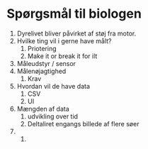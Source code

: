 # Spørgsmål til biologen

1. Dyrelivet bliver påvirket af støj fra motor.
2. Hvilke ting vil i gerne have målt? 
   1. Priotering
   2. Make it or break it for ilt
3. Måleudstyr / sensor 
4. Målenøjagtighed
   1. Krav
5. Hvordan vil de have data
   1. CSV
   2. UI
6. Mængden af data
   1. udvikling over tid
   2. Deltaliret engangs billede af flere søer
7. 
   1.    

